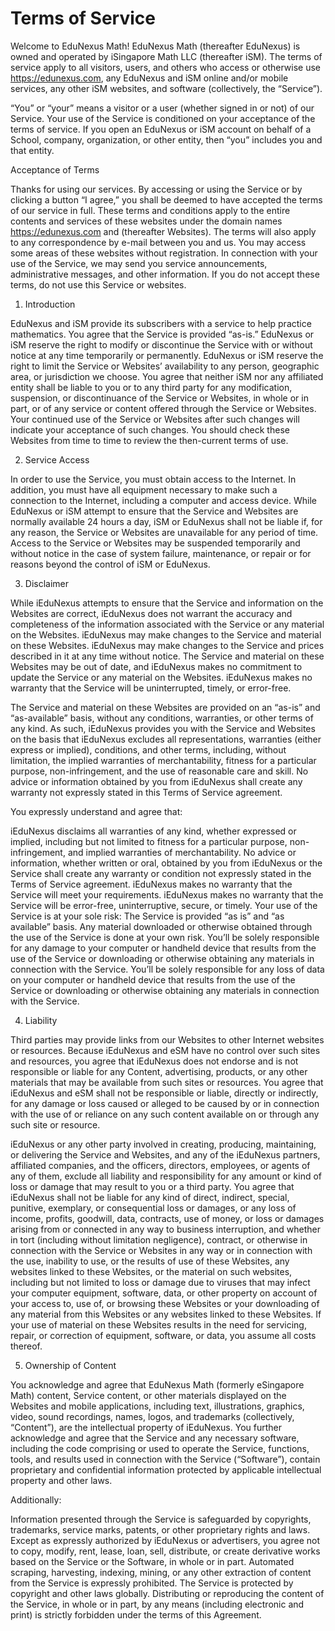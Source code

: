 # Terms of Service

Welcome to EduNexus Math! EduNexus Math (thereafter EduNexus) is owned and operated by iSingapore Math LLC (thereafter iSM). The terms of service apply to all visitors, users, and others who access or otherwise use https://edunexus.com, any EduNexus and iSM online and/or mobile services, any other iSM websites, and software (collectively, the “Service”).

“You” or “your” means a visitor or a user (whether signed in or not) of our Service. Your use of the Service is conditioned on your acceptance of the terms of service. If you open an EduNexus or iSM account on behalf of a School, company, organization, or other entity, then “you” includes you and that entity.

Acceptance of Terms

Thanks for using our services. By accessing or using the Service or by clicking a button “I agree,” you shall be deemed to have accepted the terms of our service in full. These terms and conditions apply to the entire contents and services of these websites under the domain names https://edunexus.com and   (thereafter Websites). The terms will also apply to any correspondence by e-mail between you and us. You may access some areas of these websites without registration. In connection with your use of the Service, we may send you service announcements, administrative messages, and other information. If you do not accept these terms, do not use this Service or websites.

1. Introduction

EduNexus and iSM provide its subscribers with a service to help practice mathematics. You agree that the Service is provided “as-is.” EduNexus or iSM reserve the right to modify or discontinue the Service with or without notice at any time temporarily or permanently. EduNexus or iSM reserve the right to limit the Service or Websites’ availability to any person, geographic area, or jurisdiction we choose. You agree that neither iSM nor any affiliated entity shall be liable to you or to any third party for any modification, suspension, or discontinuance of the Service or Websites, in whole or in part, or of any service or content offered through the Service or Websites. Your continued use of the Service or Websites after such changes will indicate your acceptance of such changes. You should check these Websites from time to time to review the then-current terms of use.

2. Service Access

In order to use the Service, you must obtain access to the Internet. In addition, you must have all equipment necessary to make such a connection to the Internet, including a computer and access device. While EduNexus or iSM attempt to ensure that the Service and Websites are normally available 24 hours a day, iSM or EduNexus shall not be liable if, for any reason, the Service or Websites are unavailable for any period of time. Access to the Service or Websites may be suspended temporarily and without notice in the case of system failure, maintenance, or repair or for reasons beyond the control of iSM or EduNexus.

3. Disclaimer

While iEduNexus attempts to ensure that the Service and information on the Websites are correct, iEduNexus does not warrant the accuracy and completeness of the information associated with the Service or any material on the Websites. iEduNexus may make changes to the Service and material on these Websites. iEduNexus may make changes to the Service and prices described in it at any time without notice. The Service and material on these Websites may be out of date, and iEduNexus makes no commitment to update the Service or any material on the Websites. iEduNexus makes no warranty that the Service will be uninterrupted, timely, or error-free.

The Service and material on these Websites are provided on an “as-is” and “as-available” basis, without any conditions, warranties, or other terms of any kind. As such, iEduNexus provides you with the Service and Websites on the basis that iEduNexus excludes all representations, warranties (either express or implied), conditions, and other terms, including, without limitation, the implied warranties of merchantability, fitness for a particular purpose, non-infringement, and the use of reasonable care and skill. No advice or information obtained by you from iEduNexus shall create any warranty not expressly stated in this Terms of Service agreement.

You expressly understand and agree that:

iEduNexus disclaims all warranties of any kind, whether expressed or implied, including but not limited to fitness for a particular purpose, non-infringement, and implied warranties of merchantability.
No advice or information, whether written or oral, obtained by you from iEduNexus or the Service shall create any warranty or condition not expressly stated in the Terms of Service agreement.
iEduNexus makes no warranty that the Service will meet your requirements.
iEduNexus makes no warranty that the Service will be error-free, uninterruptive, secure, or timely.
Your use of the Service is at your sole risk:
The Service is provided “as is” and “as available” basis.
Any material downloaded or otherwise obtained through the use of the Service is done at your own risk.
You’ll be solely responsible for any damage to your computer or handheld device that results from the use of the Service or downloading or otherwise obtaining any materials in connection with the Service.
You’ll be solely responsible for any loss of data on your computer or handheld device that results from the use of the Service or downloading or otherwise obtaining any materials in connection with the Service.

4. Liability

Third parties may provide links from our Websites to other Internet websites or resources. Because iEduNexus and eSM have no control over such sites and resources, you agree that iEduNexus does not endorse and is not responsible or liable for any Content, advertising, products, or any other materials that may be available from such sites or resources. You agree that iEduNexus and eSM shall not be responsible or liable, directly or indirectly, for any damage or loss caused or alleged to be caused by or in connection with the use of or reliance on any such content available on or through any such site or resource.

iEduNexus or any other party involved in creating, producing, maintaining, or delivering the Service and Websites, and any of the iEduNexus partners, affiliated companies, and the officers, directors, employees, or agents of any of them, exclude all liability and responsibility for any amount or kind of loss or damage that may result to you or a third party. You agree that iEduNexus shall not be liable for any kind of direct, indirect, special, punitive, exemplary, or consequential loss or damages, or any loss of income, profits, goodwill, data, contracts, use of money, or loss or damages arising from or connected in any way to business interruption, and whether in tort (including without limitation negligence), contract, or otherwise in connection with the Service or Websites in any way or in connection with the use, inability to use, or the results of use of these Websites, any websites linked to these Websites, or the material on such websites, including but not limited to loss or damage due to viruses that may infect your computer equipment, software, data, or other property on account of your access to, use of, or browsing these Websites or your downloading of any material from this Websites or any websites linked to these Websites. If your use of material on these Websites results in the need for servicing, repair, or correction of equipment, software, or data, you assume all costs thereof.

5. Ownership of Content

You acknowledge and agree that EduNexus Math (formerly eSingapore Math) content, Service content, or other materials displayed on the Websites and mobile applications, including text, illustrations, graphics, video, sound recordings, names, logos, and trademarks (collectively, “Content”), are the intellectual property of iEduNexus. You further acknowledge and agree that the Service and any necessary software, including the code comprising or used to operate the Service, functions, tools, and results used in connection with the Service (“Software”), contain proprietary and confidential information protected by applicable intellectual property and other laws.

Additionally:

Information presented through the Service is safeguarded by copyrights, trademarks, service marks, patents, or other proprietary rights and laws.
Except as expressly authorized by iEduNexus or advertisers, you agree not to copy, modify, rent, lease, loan, sell, distribute, or create derivative works based on the Service or the Software, in whole or in part.
Automated scraping, harvesting, indexing, mining, or any other extraction of content from the Service is expressly prohibited.
The Service is protected by copyright and other laws globally. Distributing or reproducing the content of the Service, in whole or in part, by any means (including electronic and print) is strictly forbidden under the terms of this Agreement.